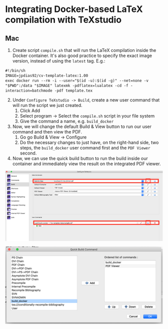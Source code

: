 # Integrating Docker-based LaTeX compilation with TeXstudio

## Mac

1. Create script `compile.sh` that will run the LaTeX compilation inside the Docker container. It's also good practice to specify the exact image version, instead of using the `latest` tag. E.g.:
```
#!/bin/sh
IMAGE=jpdias92/cv-template-latex:1.00
exec docker run --rm -i --user="$(id -u):$(id -g)" --net=none -v "$PWD":/data "$IMAGE" latexmk -pdflatex=lualatex -cd -f -interaction=batchmode -pdf template.tex
```
2. Under `Configure TeXstudio -> Build`, create a new user command that will run the script we just created.
   1. Click Add
   2. Select program -> Select the `compile.sh` script in your file system
   3. Give the command a name, e.g. `build_docker`
3. Now, we will change the default Build & View button to run our user command and then view the PDF.
   1. Go go Build & View -> Configure
   2. Do the necessary changes to just have, on the right-hand side, two steps, the `build_docker` user command first and the `PDF Viewer` second.
4. Now, we can use the quick build button to run the build inside our container and immediately view the result on the integrated PDF viewer.


![](configure_texstudio_build.png)

![](quick_build_command_configuration.png)
